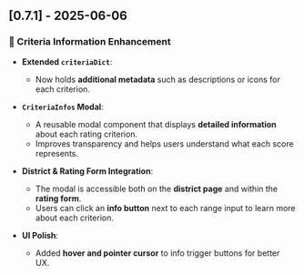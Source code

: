 ## [0.7.1] - 2025-06-06

### 🧠 Criteria Information Enhancement

- **Extended `criteriaDict`**:
  - Now holds **additional metadata** such as descriptions or icons for each criterion.

- **`CriteriaInfos` Modal**:
  - A reusable modal component that displays **detailed information** about each rating criterion.
  - Improves transparency and helps users understand what each score represents.

- **District & Rating Form Integration**:
  - The modal is accessible both on the **district page** and within the **rating form**.
  - Users can click an **info button** next to each range input to learn more about each criterion.

- **UI Polish**:
  - Added **hover and pointer cursor** to info trigger buttons for better UX.


